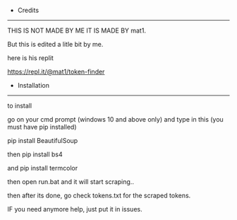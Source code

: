 

* Credits 
-----------------

THIS IS NOT MADE BY ME IT IS MADE BY 
mat1.

But this is edited a litle bit by me.

here is his replit

https://repl.it/@mat1/token-finder




* Installation 

------------------

to install 

go on your cmd prompt (windows 10 and above only)
and type in this (you must have pip installed)

pip install BeautifulSoup

then pip install bs4

and pip install termcolor
 

then open run.bat and it will start scraping..

then after its done, go check tokens.txt for the scraped tokens.


IF you need anymore help, just put it in issues.

